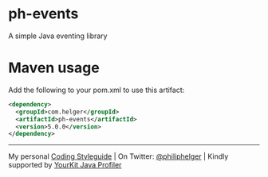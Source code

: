 # ph-events
A simple Java eventing library

# Maven usage
Add the following to your pom.xml to use this artifact:
```xml
<dependency>
  <groupId>com.helger</groupId>
  <artifactId>ph-events</artifactId>
  <version>5.0.0</version>
</dependency>
```

---

My personal [Coding Styleguide](https://github.com/phax/meta/blob/master/CodingStyleguide.md) |
On Twitter: <a href="https://twitter.com/philiphelger">@philiphelger</a> |
Kindly supported by [YourKit Java Profiler](https://www.yourkit.com)